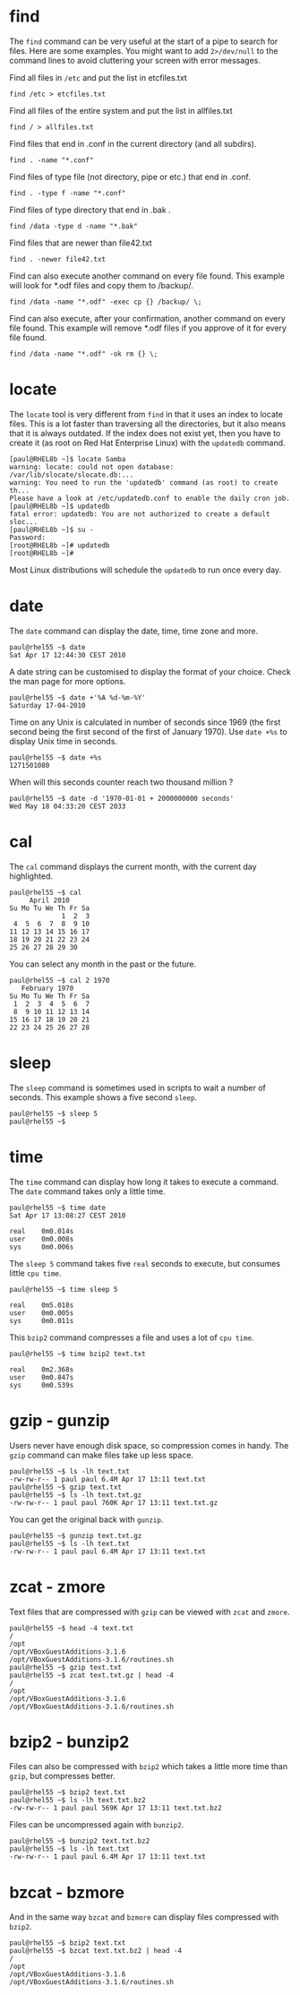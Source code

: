 # find

The `find` command can be very useful at the start of a
pipe to search for files. Here are some examples. You might want to add
`2>/dev/null` to the command lines to avoid cluttering your screen with
error messages.

Find all files in `/etc` and put the list in etcfiles.txt

    find /etc > etcfiles.txt

Find all files of the entire system and put the list in allfiles.txt

    find / > allfiles.txt

Find files that end in .conf in the current directory (and all subdirs).

    find . -name "*.conf"

Find files of type file (not directory, pipe or etc.) that end in .conf.

    find . -type f -name "*.conf"

Find files of type directory that end in .bak .

    find /data -type d -name "*.bak"

Find files that are newer than file42.txt

    find . -newer file42.txt

Find can also execute another command on every file found. This example
will look for \*.odf files and copy them to /backup/.

    find /data -name "*.odf" -exec cp {} /backup/ \;

Find can also execute, after your confirmation, another command on every
file found. This example will remove \*.odf files if you approve of it
for every file found.

    find /data -name "*.odf" -ok rm {} \;

# locate

The `locate` tool is very different from `find` in that it
uses an index to locate files. This is a lot faster than traversing all
the directories, but it also means that it is always outdated. If the
index does not exist yet, then you have to create it (as root on Red Hat
Enterprise Linux) with the `updatedb` command.

    [paul@RHEL8b ~]$ locate Samba
    warning: locate: could not open database: /var/lib/slocate/slocate.db:...
    warning: You need to run the 'updatedb' command (as root) to create th...
    Please have a look at /etc/updatedb.conf to enable the daily cron job.
    [paul@RHEL8b ~]$ updatedb 
    fatal error: updatedb: You are not authorized to create a default sloc...
    [paul@RHEL8b ~]$ su -
    Password: 
    [root@RHEL8b ~]# updatedb
    [root@RHEL8b ~]#

Most Linux distributions will schedule the `updatedb` to run once every
day.

# date

The `date` command can display the date, time, time zone
and more.

    paul@rhel55 ~$ date
    Sat Apr 17 12:44:30 CEST 2010

A date string can be customised to display the format of your choice.
Check the man page for more options.

    paul@rhel55 ~$ date +'%A %d-%m-%Y'
    Saturday 17-04-2010

Time on any Unix is calculated in number of seconds since 1969 (the
first second being the first second of the first of January 1970). Use
`date +%s` to display Unix time in seconds.

    paul@rhel55 ~$ date +%s
    1271501080

When will this seconds counter reach two thousand million ?

    paul@rhel55 ~$ date -d '1970-01-01 + 2000000000 seconds'
    Wed May 18 04:33:20 CEST 2033

# cal

The `cal` command displays the current month, with the
current day highlighted.

    paul@rhel55 ~$ cal
         April 2010     
    Su Mo Tu We Th Fr Sa
                 1  2  3
     4  5  6  7  8  9 10
    11 12 13 14 15 16 17
    18 19 20 21 22 23 24
    25 26 27 28 29 30

You can select any month in the past or the future.

    paul@rhel55 ~$ cal 2 1970
       February 1970    
    Su Mo Tu We Th Fr Sa
     1  2  3  4  5  6  7
     8  9 10 11 12 13 14
    15 16 17 18 19 20 21
    22 23 24 25 26 27 28

# sleep

The `sleep` command is sometimes used in scripts to wait a
number of seconds. This example shows a five second `sleep`.

    paul@rhel55 ~$ sleep 5
    paul@rhel55 ~$

# time

The `time` command can display how long it takes to
execute a command. The `date` command takes only a little time.

    paul@rhel55 ~$ time date
    Sat Apr 17 13:08:27 CEST 2010

    real    0m0.014s
    user    0m0.008s
    sys     0m0.006s

The `sleep 5` command takes five `real` seconds to execute, but consumes
little `cpu time`.

    paul@rhel55 ~$ time sleep 5

    real    0m5.018s
    user    0m0.005s
    sys     0m0.011s

This `bzip2` command compresses a file and uses a lot of
`cpu time`.

    paul@rhel55 ~$ time bzip2 text.txt 

    real    0m2.368s
    user    0m0.847s
    sys     0m0.539s

# gzip - gunzip

Users never have enough disk space, so compression comes in handy. The
`gzip` command can make files take up less space.

    paul@rhel55 ~$ ls -lh text.txt 
    -rw-rw-r-- 1 paul paul 6.4M Apr 17 13:11 text.txt
    paul@rhel55 ~$ gzip text.txt 
    paul@rhel55 ~$ ls -lh text.txt.gz 
    -rw-rw-r-- 1 paul paul 760K Apr 17 13:11 text.txt.gz

You can get the original back with `gunzip`.

    paul@rhel55 ~$ gunzip text.txt.gz 
    paul@rhel55 ~$ ls -lh text.txt
    -rw-rw-r-- 1 paul paul 6.4M Apr 17 13:11 text.txt

# zcat - zmore

Text files that are compressed with `gzip` can be viewed
with `zcat` and `zmore`.

    paul@rhel55 ~$ head -4 text.txt 
    /
    /opt
    /opt/VBoxGuestAdditions-3.1.6
    /opt/VBoxGuestAdditions-3.1.6/routines.sh
    paul@rhel55 ~$ gzip text.txt 
    paul@rhel55 ~$ zcat text.txt.gz | head -4
    /
    /opt
    /opt/VBoxGuestAdditions-3.1.6
    /opt/VBoxGuestAdditions-3.1.6/routines.sh

# bzip2 - bunzip2

Files can also be compressed with `bzip2` which takes a
little more time than `gzip`, but compresses better.

    paul@rhel55 ~$ bzip2 text.txt 
    paul@rhel55 ~$ ls -lh text.txt.bz2 
    -rw-rw-r-- 1 paul paul 569K Apr 17 13:11 text.txt.bz2

Files can be uncompressed again with `bunzip2`.

    paul@rhel55 ~$ bunzip2 text.txt.bz2 
    paul@rhel55 ~$ ls -lh text.txt 
    -rw-rw-r-- 1 paul paul 6.4M Apr 17 13:11 text.txt

# bzcat - bzmore

And in the same way `bzcat` and `bzmore` can
display files compressed with `bzip2`.

    paul@rhel55 ~$ bzip2 text.txt 
    paul@rhel55 ~$ bzcat text.txt.bz2 | head -4
    /
    /opt
    /opt/VBoxGuestAdditions-3.1.6
    /opt/VBoxGuestAdditions-3.1.6/routines.sh
